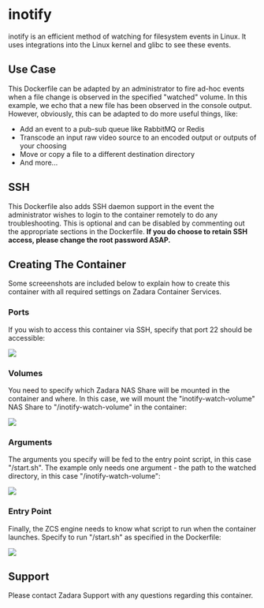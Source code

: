 # inotify

inotify is an efficient method of watching for filesystem events in Linux.  It uses integrations into the Linux kernel and glibc to see these events.

## Use Case

This Dockerfile can be adapted by an administrator to fire ad-hoc events when a file change is observed in the specified "watched" volume.  In this example, we echo that a new file has been observed in the console output.  However, obviously, this can be adapted to do more useful things, like:

* Add an event to a pub-sub queue like RabbitMQ or Redis
* Transcode an input raw video source to an encoded output or outputs of your choosing
* Move or copy a file to a different destination directory
* And more...

## SSH

This Dockerfile also adds SSH daemon support in the event the administrator wishes to login to the container remotely to do any troubleshooting.  This is optional and can be disabled by commenting out the appropriate sections in the Dockerfile.  **If you do choose to retain SSH access, please change the root password ASAP.**

## Creating The Container

Some screeenshots are included below to explain how to create this container with all required settings on Zadara Container Services.

### Ports

If you wish to access this container via SSH, specify that port 22 should be accessible:

![](https://github.com/dockerfiles/tree/master/inotify/screenshots/inotify_zcs_port.png)

### Volumes

You need to specify which Zadara NAS Share will be mounted in the container and where.  In this case, we will mount the "inotify-watch-volume" NAS Share to "/inotify-watch-volume" in the container:

![](https://github.com/dockerfiles/tree/master/inotify/screenshots/inotify_zcs_volume.png)

### Arguments

The arguments you specify will be fed to the entry point script, in this case "/start.sh".  The example only needs one argument - the path to the watched directory, in this case "/inotify-watch-volume":

![](https://github.com/dockerfiles/tree/master/inotify/screenshots/inotify_zcs_args.png)

### Entry Point

Finally, the ZCS engine needs to know what script to run when the container launches.  Specify to run "/start.sh" as specified in the Dockerfile:

![](https://github.com/dockerfiles/tree/master/inotify/screenshots/inotify_zcs_entry.png)

## Support

Please contact Zadara Support with any questions regarding this container.